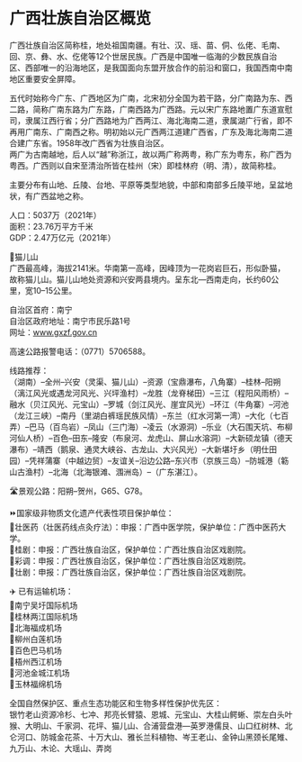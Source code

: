 # 广西壮族自治区概览  

广西壮族自治区简称桂，地处祖国南疆。有壮、汉、瑶、苗、侗、仫佬、毛南、回、京、彝、水、仡佬等12个世居民族。广西是中国唯一临海的少数民族自治区、西部唯一的沿海地区，是我国面向东盟开放合作的前沿和窗口，我国西南中南地区重要安全屏障。  

五代时始称今广东、广西地区为广南，北宋初分全国为若干路，分广南路为东、西二路，简称广南东路为广东路，广南西路为广西路。元以宋广东路地置广东道宣慰司，隶属江西行省；分广西路地为广西两江、海北海南二道，隶属湖广行省，即不再用广南东、广南西之称。明初始以元广西两江道建广西省，广东及海北海南二道合建广东省。1958年改广西省为壮族自治区。  
两广为古南越地，后人以“越”称浙江，故以两广称两粤，称广东为粤东，称广西为粤西。广西则以自宋至清治所皆在桂州（宋）即桂林府（明、清），故简称桂。  

主要分布有山地、丘陵、台地、平原等类型地貌，中部和南部多丘陵平地，呈盆地状，有广西盆地之称。  

人口：5037万（2021年）  
面积：23.76万平方千米  
GDP：2.47万亿元（2021年）  

🌋猫儿山  
广西最高峰，海拔2141米。华南第一高峰，因峰顶为一花岗岩巨石，形似卧猫，故称猫儿山。猫儿山地处资源和兴安两县境内。呈东北—西南走向，长约60公里，宽10–15公里。  

自治区首府：南宁  
自治区政府地址：南宁市民乐路1号  
网址：<a href="http://www.gxzf.gov.cn" target="_blank">www.gxzf.gov.cn</a>  

高速公路报警电话：（0771）5706588。  

线路推荐：  
（湖南）–全州–兴安（灵渠、猫儿山）–资源（宝鼎瀑布，八角寨）–桂林–阳朔（漓江风光或遇龙河风光、兴坪渔村）–龙胜（龙脊梯田）–三江（程阳风雨桥）–融水（贝江风光、元宝山）–罗城（剑江风光、崖宜风光）–环江（牛角寨）–河池（龙江三峡）–南丹（里湖白裤瑶民族风情）–东兰（红水河第一湾）–大化（七百弄）–巴马（百鸟岩）–凤山（三门海）–凌云（水源洞）–乐业（大石围天坑、布柳河仙人桥）–百色–田东–隆安（布泉河、龙虎山、屏山水溶洞）–大新硕龙镇（德天瀑布）–靖西（鹅泉、通灵大峡谷、古龙山、大兴风光）–大新堪圩乡（明仕田园）–凭祥蒲寨（中越边贸）–友谊关–沿边公路–东兴市（京族三岛）–防城港（簕山古渔村）–北海（北海银滩、涠洲岛）–（广东湛江）。  

🛣️景观公路：阳朔–贺州，G65、G78。  

⏩国家级非物质文化遗产代表性项目保护单位：  
🔸壮医药（壮医药线点灸疗法）：申报：广西中医学院，保护单位：广西中医药大学。  
🔸桂剧：申报：广西壮族自治区，保护单位：广西壮族自治区戏剧院。  
🔸彩调：申报：广西壮族自治区，保护单位：广西壮族自治区戏剧院。  
🔸壮剧：申报：广西壮族自治区，保护单位：广西壮族自治区戏剧院。  

✈️ 已有运输机场：  
🔸南宁吴圩国际机场  
🔸桂林两江国际机场  
🔸北海福成机场  
🔸柳州白莲机场  
🔸百色巴马机场  
🔸梧州西江机场  
🔸河池金城江机场  
🔸玉林福绵机场  

全国自然保护区、重点生态功能区和生物多样性保护优先区：  
银竹老山资源冷杉、七冲、邦亮长臂猿、恩城、元宝山、大桂山鳄蜥、崇左白头叶猴、大明山、千家洞、花坪、猫儿山、合浦营盘港—英罗港儒艮、山口红树林、北仑河口、防城金花茶、十万大山、雅长兰科植物、岑王老山、金钟山黑颈长尾雉、九万山、木论、大瑶山、弄岗  
<!-- Last processed: 2025-07-22 03:44:21 -->

